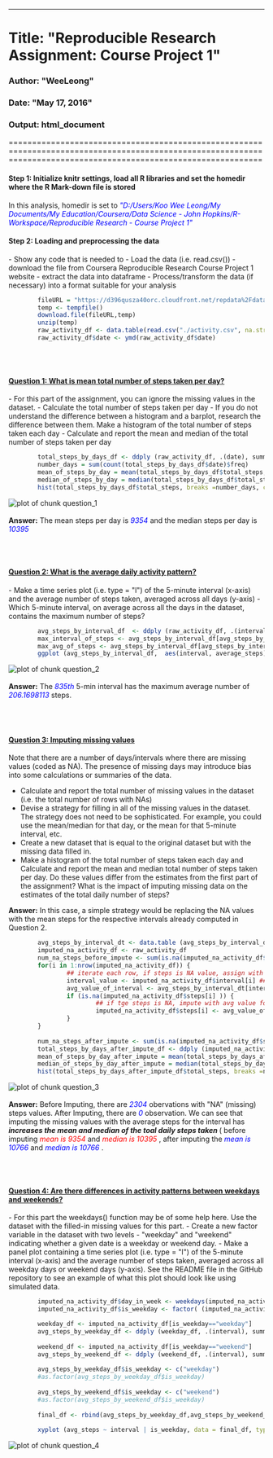 ---
<H1><CR> Title: "Reproducible Research Assignment: Course Project 1"  </CR></H1>
<H3><CR> Author: "WeeLeong"     </H3></CR>
<H3><CR> Date: "May 17, 2016"   </H3></CR>
<H3><CR> Output: html_document  </H3></CR>

==================================================================================================================================================================
<H4><b> Step 1: Initialize knitr settings, load all R libraries and set the homedir where the R Mark-down file is stored </b></H4>
In this analysis, homedir is set to <font color="blue"><i>"D:/Users/Koo Wee Leong/My Documents/My Education/Coursera/Data Science - John Hopkins/R-Workspace/Reproducible Research - Course Project 1"</i></font><BR>



<H4><b> Step 2: Loading and preprocessing the data </b></H4>
- Show any code that is needed to
- Load the data (i.e. read.csv())
        - download the file from Coursera Reproducible Research Course Project 1 website
        - extract the data into dataframe 
- Process/transform the data (if necessary) into a format suitable for your analysis


```r
        fileURL = "https://d396qusza40orc.cloudfront.net/repdata%2Fdata%2Factivity.zip" ## Coursera URL of datafile
        temp <- tempfile()
        download.file(fileURL,temp)
        unzip(temp)
        raw_activity_df <- data.table(read.csv("./activity.csv", na.strings = "NA", stringsAsFactors = FALSE))
        raw_activity_df$date <- ymd(raw_activity_df$date)
```
<BR></BR>
<H4><b><u> Question 1: What is mean total number of steps taken per day? </u></b></H4>
- For this part of the assignment, you can ignore the missing values in the dataset.
- Calculate the total number of steps taken per day
- If you do not understand the difference between a histogram and a barplot, research the difference between them. Make a histogram of the total number of steps taken each day
- Calculate and report the mean and median of the total number of steps taken per day


```r
        total_steps_by_days_df <- ddply (raw_activity_df, .(date), summarize, total_steps = sum(steps,na.rm = TRUE))
        number_days = sum(count(total_steps_by_days_df$date)$freq)     ## count #days of observations 
        mean_of_steps_by_day = mean(total_steps_by_days_df$total_steps, na.rm = TRUE)
        median_of_steps_by_day = median(total_steps_by_days_df$total_steps, na.rm = TRUE)
        hist(total_steps_by_days_df$total_steps, breaks =number_days, col = 7, main = "Histogram of total steps taken each day", xlab = "Steps Per Day of Observation")
```

![plot of chunk question_1](figure/question_1-1.png)
<BR></BR>
<b>Answer:</b> The mean steps per day is <font color="blue"><i> 9354 </i></font> and the median steps per day is <font color="blue"><i> 10395 </i></font>
 
<BR></BR>
<H4><u><b> Question 2: What is the average daily activity pattern? </b></u></H4>
- Make a time series plot (i.e. type = "l") of the 5-minute interval (x-axis) and the average number of steps taken, averaged across all days (y-axis) 
- Which 5-minute interval, on average across all the days in the dataset, contains the maximum number of steps?

```r
        avg_steps_by_interval_df  <- ddply (raw_activity_df, .(interval), summarize,  average_steps = mean(steps,na.rm = TRUE))
        max_interval_of_steps <- avg_steps_by_interval_df[avg_steps_by_interval_df$average_steps== max(avg_steps_by_interval_df$average_steps),"interval"]
        max_avg_of_steps <- avg_steps_by_interval_df[avg_steps_by_interval_df$average_steps== max(avg_steps_by_interval_df$average_steps),"average_steps"]
        ggplot (avg_steps_by_interval_df,  aes(interval, average_steps)) +  geom_line(size=0.7,col="blue") + labs(y="Avg Steps/Day", x="5-min Interval") + ggtitle("Average Daily Activity Pattern")
```

![plot of chunk question_2](figure/question_2-1.png)
<BR></BR>
<b>Answer:</b> The <font color="blue"><i> 835th </i></font> 5-min interval has the maximum average number of <font color="blue"><i> 206.1698113 </i></font> steps. 
<BR></BR>
<BR></BR>
<H4><b><u> Question 3: Imputing missing values </u></b></H4>
Note that there are a number of days/intervals where there are missing values (coded as NA). The presence of missing days may introduce bias into some calculations or summaries of the data.

- Calculate and report the total number of missing values in the dataset (i.e. the total number of rows with NAs)
- Devise a strategy for filling in all of the missing values in the dataset. The strategy does not need to be sophisticated. For example, you could use the mean/median for that day, or the mean for that 5-minute interval, etc.
- Create a new dataset that is equal to the original dataset but with the missing data filled in.
- Make a histogram of the total number of steps taken each day and Calculate and report the mean and median total number of steps taken per day. Do these values differ from the estimates from the first part of the assignment? What is the impact of imputing missing data on the estimates of the total daily number of steps?

<b>Answer:</b> In this case, a simple strategy would be replacing the NA values with the mean steps for the respective intervals already computed in Question 2. 

```r
        avg_steps_by_interval_dt <- data.table (avg_steps_by_interval_df) ## convert to data.table for easy reference
        imputed_na_activity_df <- raw_activity_df 
        num_na_steps_before_impute <- sum(is.na(imputed_na_activity_df$steps))
        for(i in 1:nrow(imputed_na_activity_df)) {
                ## iterate each row, if steps is NA value, assign with corresponding interval's avg steps
                interval_value <- imputed_na_activity_df$interval[i] ## get the interval in the current row
                avg_value_of_interval <- avg_steps_by_interval_dt[interval==interval_value,average_steps] ## look up ag value of the interval
                if (is.na(imputed_na_activity_df$steps[i] )) { 
                        ## if tge steps is NA, impute with avg value for the interval
                        imputed_na_activity_df$steps[i] <- avg_value_of_interval   
                }
        }
        
        num_na_steps_after_impute <- sum(is.na(imputed_na_activity_df$steps))
        total_steps_by_days_after_impute_df <- ddply (imputed_na_activity_df, .(date), summarize, total_steps = sum(steps))
        mean_of_steps_by_day_after_impute = mean(total_steps_by_days_after_impute_df$total_steps)
        median_of_steps_by_day_after_impute = median(total_steps_by_days_after_impute_df$total_steps)
        hist(total_steps_by_days_after_impute_df$total_steps, breaks =number_days, col = 3, main = "Histogram of total steps taken each day (Imputed Missing NA values)", xlab = "Steps Per Day of Observation")
```

![plot of chunk question_3](figure/question_3-1.png)
<BR></BR>
<b>Answer:</b> Before Imputing, there are <font color="blue"><i>2304  </i></font> obervations with "NA" (missing) steps values. After Imputing, there are <font color="blue"><i>0   </i></font> observation. 
We can see that imputing the missing values with the average steps for the interval has <i><b> increases the mean and median of the toal daily steps taken </i> </b>( before imputing <font color="red"><i> mean is 9354 </i></font> and <font color="red"><i> median is 10395 </i></font>, after imputing the <font color="blue"><i> mean is 10766 </i></font> and <font color="blue"><i> median is 10766 </i></font>.

<BR></BR>
<H4><b><u> Question 4: Are there differences in activity patterns between weekdays and weekends?</u></b></H4>
- For this part the weekdays() function may be of some help here. Use the dataset with the filled-in missing values for this part.
- Create a new factor variable in the dataset with two levels - "weekday" and "weekend" indicating whether a given date is a weekday or weekend day.
- Make a panel plot containing a time series plot (i.e. type = "l") of the 5-minute interval (x-axis) and the average number of steps taken, averaged across all weekday days or weekend days (y-axis). See the README file in the GitHub repository to see an example of what this plot should look like using simulated data.
 

```r
        imputed_na_activity_df$day_in_week <- weekdays(imputed_na_activity_df$date) ## add a column on imputed data if the Date is "Monday", "Tuesday", "Wednesday" ...
        imputed_na_activity_df$is_weekday <- factor( (imputed_na_activity_df$day_in_week) %in% c("Monday","Tuesday","Wednesday","Thursday","Friday"), levels=c(FALSE, TRUE), labels=c('weekend', 'weekday')) ## new column if the date is a weekday vs weekend

        weekday_df <- imputed_na_activity_df[is_weekday=="weekday"]
        avg_steps_by_weekday_df <- ddply (weekday_df, .(interval), summarize, avg_steps = mean(steps))
        
        weekend_df <- imputed_na_activity_df[is_weekday=="weekend"]
        avg_steps_by_weekend_df <- ddply (weekend_df, .(interval), summarize, avg_steps = mean(steps))
       
        avg_steps_by_weekday_df$is_weekday <- c("weekday")
        #as.factor(avg_steps_by_weekday_df$is_weekday)
        
        avg_steps_by_weekend_df$is_weekday <- c("weekend")
        #as.factor(avg_steps_by_weekend_df$is_weekday)
        
        final_df <- rbind(avg_steps_by_weekday_df,avg_steps_by_weekend_df)
        
        xyplot (avg_steps ~ interval | is_weekday, data = final_df, type = "l", layout = c(1,2), ylab = "Number of Steps")
```

![plot of chunk question_4](figure/question_4-1.png)
